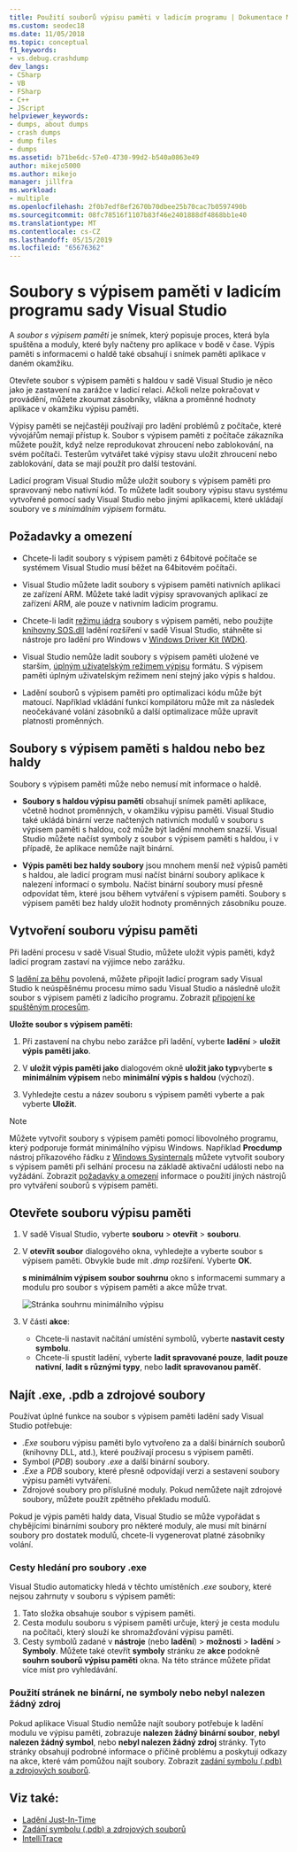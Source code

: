 ```yaml
---
title: Použití souborů výpisu paměti v ladicím programu | Dokumentace Microsoftu
ms.custom: seodec18
ms.date: 11/05/2018
ms.topic: conceptual
f1_keywords:
- vs.debug.crashdump
dev_langs:
- CSharp
- VB
- FSharp
- C++
- JScript
helpviewer_keywords:
- dumps, about dumps
- crash dumps
- dump files
- dumps
ms.assetid: b71be6dc-57e0-4730-99d2-b540a0863e49
author: mikejo5000
ms.author: mikejo
manager: jillfra
ms.workload:
- multiple
ms.openlocfilehash: 2f0b7edf8ef2670b70dbee25b70cac7b0597490b
ms.sourcegitcommit: 08fc78516f1107b83f46e2401888df4868bb1e40
ms.translationtype: MT
ms.contentlocale: cs-CZ
ms.lasthandoff: 05/15/2019
ms.locfileid: "65676362"
---
```

# <a name="dump-files-in-the-visual-studio-debugger"></a>Soubory s výpisem paměti v ladicím programu sady Visual Studio

<a name="BKMK_What_is_a_dump_file_"></a> A *soubor s výpisem paměti* je snímek, který popisuje proces, která byla spuštěna a moduly, které byly načteny pro aplikace v bodě v čase. Výpis paměti s informacemi o haldě také obsahují i snímek paměti aplikace v daném okamžiku.

Otevřete soubor s výpisem paměti s haldou v sadě Visual Studio je něco jako je zastavení na zarážce v ladicí relaci. Ačkoli nelze pokračovat v provádění, můžete zkoumat zásobníky, vlákna a proměnné hodnoty aplikace v okamžiku výpisu paměti.

Výpisy paměti se nejčastěji používají pro ladění problémů z počítače, které vývojářům nemají přístup k. Soubor s výpisem paměti z počítače zákazníka můžete použít, když nelze reprodukovat zhroucení nebo zablokování, na svém počítači. Testerům vytvářet také výpisy stavu uložit zhroucení nebo zablokování, data se mají použít pro další testování.

Ladicí program Visual Studio může uložit soubory s výpisem paměti pro spravovaný nebo nativní kód. To můžete ladit soubory výpisu stavu systému vytvořené pomocí sady Visual Studio nebo jinými aplikacemi, které ukládají soubory ve *s minimálním výpisem* formátu.

## <a name="BKMK_Requirements_and_limitations"></a> Požadavky a omezení

- Chcete-li ladit soubory s výpisem paměti z 64bitové počítače se systémem Visual Studio musí běžet na 64bitovém počítači.

- Visual Studio můžete ladit soubory s výpisem paměti nativních aplikaci ze zařízení ARM. Můžete také ladit výpisy spravovaných aplikací ze zařízení ARM, ale pouze v nativním ladicím programu.

- Chcete-li ladit [režimu jádra](/windows-hardware/drivers/debugger/kernel-mode-dump-files) soubory s výpisem paměti, nebo použijte [knihovny SOS.dll](/dotnet/framework/tools/sos-dll-sos-debugging-extension) ladění rozšíření v sadě Visual Studio, stáhněte si nástroje pro ladění pro Windows v [Windows Driver Kit (WDK)](/windows-hardware/drivers/download-the-wdk).

- Visual Studio nemůže ladit soubory s výpisem paměti uložené ve starším, [úplným uživatelským režimem výpisu](/windows/desktop/wer/collecting-user-mode-dumps) formátu. S výpisem paměti úplným uživatelským režimem není stejný jako výpis s haldou.

- Ladění souborů s výpisem paměti pro optimalizaci kódu může být matoucí. Například vkládání funkcí kompilátoru může mít za následek neočekávané volání zásobníků a další optimalizace může upravit platnosti proměnných.

## <a name="BKMK_Dump_files__with_or_without_heaps"></a> Soubory s výpisem paměti s haldou nebo bez haldy

Soubory s výpisem paměti může nebo nemusí mít informace o haldě.

- **Soubory s haldou výpisu paměti** obsahují snímek paměti aplikace, včetně hodnot proměnných, v okamžiku výpisu paměti. Visual Studio také ukládá binární verze načtených nativních modulů v souboru s výpisem paměti s haldou, což může být ladění mnohem snazší. Visual Studio můžete načíst symboly z soubor s výpisem paměti s haldou, i v případě, že aplikace nemůže najít binární.

- **Výpis paměti bez haldy soubory** jsou mnohem menší než výpisů paměti s haldou, ale ladicí program musí načíst binární soubory aplikace k nalezení informací o symbolu. Načíst binární soubory musí přesně odpovídat těm, které jsou během vytváření s výpisem paměti. Soubory s výpisem paměti bez haldy uložit hodnoty proměnných zásobníku pouze.

## <a name="BKMK_Create_a_dump_file"></a> Vytvoření souboru výpisu paměti

Při ladění procesu v sadě Visual Studio, můžete uložit výpis paměti, když ladicí program zastaví na výjimce nebo zarážku.

S [ladění za běhu](../debugger/just-in-time-debugging-in-visual-studio.md) povolená, můžete připojit ladicí program sady Visual Studio k neúspěšnému procesu mimo sadu Visual Studio a následně uložit soubor s výpisem paměti z ladicího programu. Zobrazit [připojení ke spuštěným procesům](../debugger/attach-to-running-processes-with-the-visual-studio-debugger.md).

**Uložte soubor s výpisem paměti:**

1. Při zastavení na chybu nebo zarážce při ladění, vyberte **ladění** > **uložit výpis paměti jako**.

1. V **uložit výpis paměti jako** dialogovém okně **uložit jako typ**vyberte **s minimálním výpisem** nebo **minimální výpis s haldou** (výchozí).

1. Vyhledejte cestu a název souboru s výpisem paměti vyberte a pak vyberte **Uložit**.

>[!NOTE]
>Můžete vytvořit soubory s výpisem paměti pomocí libovolného programu, který podporuje formát minimálního výpisu Windows. Například **Procdump** nástroj příkazového řádku z [Windows Sysinternals](https://technet.microsoft.com/sysinternals/default) můžete vytvořit soubory s výpisem paměti při selhání procesu na základě aktivační události nebo na vyžádání. Zobrazit [požadavky a omezení](../debugger/using-dump-files.md#BKMK_Requirements_and_limitations) informace o použití jiných nástrojů pro vytváření souborů s výpisem paměti.

## <a name="BKMK_Open_a_dump_file"></a> Otevřete souboru výpisu paměti

1. V sadě Visual Studio, vyberte **souboru** > **otevřít** > **souboru**.

1. V **otevřít soubor** dialogového okna, vyhledejte a vyberte soubor s výpisem paměti. Obvykle bude mít *.dmp* rozšíření. Vyberte **OK**.

   **s minimálním výpisem soubor souhrnu** okno s informacemi summary a modulu pro soubor s výpisem paměti a akce může trvat.

   ![Stránka souhrnu minimálního výpisu](../debugger/media/dbg_dump_summarypage.png "stránka souhrnu minimálního výpisu")

1. V části **akce**:
   - Chcete-li nastavit načítání umístění symbolů, vyberte **nastavit cesty symbolu**.
   - Chcete-li spustit ladění, vyberte **ladit spravované pouze**, **ladit pouze nativní**, **ladit s různými typy**, nebo **ladit spravovanou paměť**.

## <a name="BKMK_Find_binaries__symbol___pdb__files__and_source_files"></a> Najít .exe, .pdb a zdrojové soubory

Používat úplné funkce na soubor s výpisem paměti ladění sady Visual Studio potřebuje:

- *.Exe* souboru výpisu paměti bylo vytvořeno za a další binárních souborů (knihovny DLL, atd.), které používají procesu s výpisem paměti.
- Symbol (*PDB*) soubory *.exe* a další binární soubory.
- *.Exe* a *PDB* soubory, které přesně odpovídají verzi a sestavení soubory výpisu paměti vytváření.
- Zdrojové soubory pro příslušné moduly. Pokud nemůžete najít zdrojové soubory, můžete použít zpětného překladu modulů.

Pokud je výpis paměti haldy data, Visual Studio se může vypořádat s chybějícími binárními soubory pro některé moduly, ale musí mít binární soubory pro dostatek modulů, chcete-li vygenerovat platné zásobníky volání.

### <a name="search-paths-for-exe-files"></a>Cesty hledání pro soubory .exe

Visual Studio automaticky hledá v těchto umístěních *.exe* soubory, které nejsou zahrnuty v souboru s výpisem paměti:

1. Tato složka obsahuje soubor s výpisem paměti.
2. Cesta modulu souboru s výpisem paměti určuje, který je cesta modulu na počítači, který slouží ke shromažďování výpisu paměti.
3. Cesty symbolů zadané v **nástroje** (nebo **ladění**) > **možnosti** > **ladění**  >  **Symboly**. Můžete také otevřít **symboly** stránku ze **akce** podokně **souhrn souborů výpisu paměti** okna. Na této stránce můžete přidat více míst pro vyhledávání.

### <a name="use-the-no-binary-no-symbols-or-no-source-found-pages"></a>Použití stránek ne binární, ne symboly nebo nebyl nalezen žádný zdroj

Pokud aplikace Visual Studio nemůže najít soubory potřebuje k ladění modulu ve výpisu paměti, zobrazuje **nalezen žádný binární soubor**, **nebyl nalezen žádný symbol**, nebo **nebyl nalezen žádný zdroj** stránky. Tyto stránky obsahují podrobné informace o příčině problému a poskytují odkazy na akce, které vám pomůžou najít soubory. Zobrazit [zadání symbolu (.pdb) a zdrojových souborů](../debugger/specify-symbol-dot-pdb-and-source-files-in-the-visual-studio-debugger.md).

## <a name="see-also"></a>Viz také:

- [Ladění Just-In-Time](../debugger/just-in-time-debugging-in-visual-studio.md)
- [Zadání symbolu (.pdb) a zdrojových souborů](../debugger/specify-symbol-dot-pdb-and-source-files-in-the-visual-studio-debugger.md)
- [IntelliTrace](../debugger/intellitrace.md)